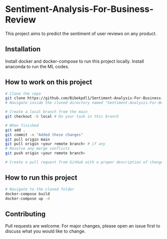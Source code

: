 # Sentiment-Analysis-For-Business-Review
This project aims to predict the sentiment of user reviews on any product.


## Installation

Install docker and docker-compose to run this project locally.
Install anaconda to run the ML codes.

## How to work on this project

```bash
# Clone the repo
git clone https://github.com/Bibekpdl1/Sentiment-Analysis-For-Business-Review.git
# Navigate inside the cloned directory named "Sentiment-Analysis-For-Business-Review"

# Create a local branch from the main 
git checkout -b local # Do your task in this branch

# When finished
git add .
git commit -m "Added these changes"
git pull origin main
git pull origin <your remote branch> # if any
# Rosolve any merge conflicts
git push origin <your remote branch>

# Create a pull request from GitHub with a proper description of changes.
```

## How to run this project
```bash
# Navigate to the cloned folder
docker-compose build
docker-compose up -d
```
## Contributing
Pull requests are welcome. For major changes, please open an issue first to discuss what you would like to change.
